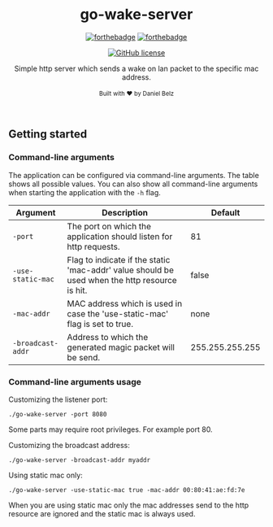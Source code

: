 ﻿﻿﻿<h1 align="center">go-wake-server</h1><div align="center">

[![forthebadge](https://forthebadge.com/images/badges/fuck-it-ship-it.svg)](https://forthebadge.com)
[![forthebadge](https://forthebadge.com/images/badges/made-with-go.svg)](https://forthebadge.com)

[![GitHub license](https://img.shields.io/github/license/LegendaryB/go-wake-server.svg?longCache=true&style=flat-square)](https://github.com/LegendaryB/go-wake-server/blob/master/LICENSE.md)

Simple http server which sends a wake on lan packet to the specific mac address.
<br>
<br>
<sub>Built with ❤︎ by Daniel Belz</sub>
</div><br>

## Getting started

### Command-line arguments
The application can be configured via command-line arguments. The table shows all possible values. You can also show all command-line arguments when starting the application with the `-h` flag.

|Argument|Description|Default|
|---|---|---|
|`-port`|The port on which the application should listen for http requests.|81|
|`-use-static-mac`|Flag to indicate if the static 'mac-addr' value should be used when the http resource is hit.|false|
|`-mac-addr`|MAC address which is used in case the 'use-static-mac' flag is set to true.|none|
|`-broadcast-addr`|Address to which the generated magic packet will be send.|255.255.255.255|

### Command-line arguments usage

Customizing the listener port:
```
./go-wake-server -port 8080
```
Some parts may require root privileges. For example port 80.

Customizing the broadcast address:
```
./go-wake-server -broadcast-addr myaddr
```

Using static mac only:
```
./go-wake-server -use-static-mac true -mac-addr 00:80:41:ae:fd:7e
```
When you are using static mac only the mac addresses send to the http resource are ignored and the static mac is always used.
